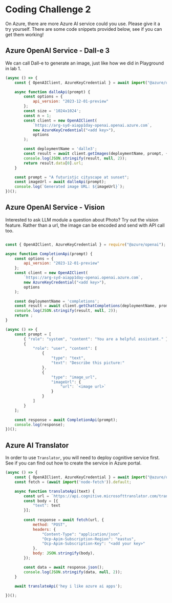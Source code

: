 # Coding Challenge 2

On Azure, there are more Azure AI service could you use. Please give it a try yourself. There are some code snippets provided below, see if you can get them working!


## Azure OpenAI Service - Dall-e 3

We can call Dall-e to generate an image, just like how we did in Playground in lab 1.

```javascript
(async () => {
    const { OpenAIClient, AzureKeyCredential } = await import("@azure/openai");

    async function dalleApi(prompt) {
        const options = {
            api_version: "2023-12-01-preview"
        };
        const size = '1024x1024';
        const n = 1;
        const client = new OpenAIClient(
            `https://arg-syd-aiapp1day-openai.openai.azure.com`,
            new AzureKeyCredential("<add key>"),
            options
        );

        const deploymentName = 'dalle3';
        const result = await client.getImages(deploymentName, prompt, { n, size });
        console.log(JSON.stringify(result, null, 2));
        return result.data[0].url;
    }

    const prompt = "A futuristic cityscape at sunset";
    const imageUrl = await dalleApi(prompt);
    console.log(`Generated image URL: ${imageUrl}`);
})();
```




## Azure OpenAI Service - Vision

Interested to ask LLM module a question about Photo? Try out the vision feature. Rather than a url, the image can be encoded and send with API call too.

```javascript

const { OpenAIClient, AzureKeyCredential } = require("@azure/openai");

async function CompletionApi(prompt) {
    const options = {
        api_version: "2023-12-01-preview"
    };
    const client = new OpenAIClient(
        `https://arg-syd-aiapp1day-openai.openai.azure.com`,
        new AzureKeyCredential("<add key>"),
        options
    );

    const deploymentName = 'completions';
    const result = await client.getChatCompletions(deploymentName, prompt);
    console.log(JSON.stringify(result, null, 2));
    return ;
}

(async () => {
    const prompt = [
        { "role": "system", "content": "You are a helpful assistant." },
        {
            "role": "user", "content": [
                {
                    "type": "text",
                    "text": "Describe this picture:"
                },
                {
                    "type": "image_url",
                    "imageUrl": {
                        "url": `<image url>`
                    }
                }
            ]
        }
    ];

    const response = await CompletionApi(prompt);
    console.log(response);
})();

```


## Azure AI Translator

In order to use `Translator`, you will need to deploy cognitive service first. See if you can find out how to create the service in Azure portal. 

```javascript
(async () => {
    const { OpenAIClient, AzureKeyCredential } = await import("@azure/openai");
    const fetch = (await import('node-fetch')).default;

    async function translateApi(text) {
        const url = `https://api.cognitive.microsofttranslator.com/translate?api-version=3.0&to=fr&from=en`;
        const body = [{
            "text": text
        }];
        
        const response = await fetch(url, {
            method: "POST",
            headers: {
                "Content-Type": "application/json",
                "Ocp-Apim-Subscription-Region": "eastus",
                "Ocp-Apim-Subscription-Key": "<add your key>"
            },
            body: JSON.stringify(body),
        });

        const data = await response.json();
        console.log(JSON.stringify(data, null, 2));
    }
    
    await translateApi('hey i like azure ai apps');

})();

```